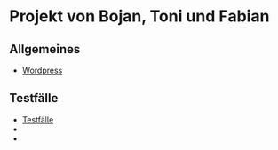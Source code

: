 # Projekt von Bojan, Toni und Fabian

## Allgemeines
- [Wordpress](Wordpress.md)

## Testfälle
- [Testfälle](Testfaelle.md)
- 
-
